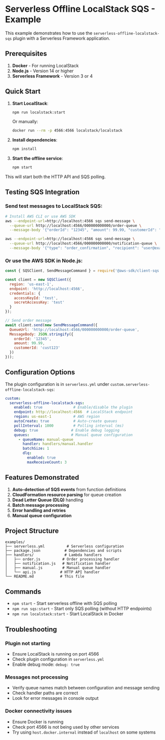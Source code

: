 # Serverless Offline LocalStack SQS - Example

This example demonstrates how to use the `serverless-offline-localstack-sqs` plugin with a Serverless Framework application.

## Prerequisites

1. **Docker** - For running LocalStack
2. **Node.js** - Version 14 or higher
3. **Serverless Framework** - Version 3 or 4

## Quick Start

1. **Start LocalStack**:
   ```bash
   npm run localstack:start
   ```
   Or manually:
   ```bash
   docker run --rm -p 4566:4566 localstack/localstack
   ```

2. **Install dependencies**:
   ```bash
   npm install
   ```

3. **Start the offline service**:
   ```bash
   npm start
   ```

This will start both the HTTP API and SQS polling.

## Testing SQS Integration

### Send test messages to LocalStack SQS:

```bash
# Install AWS CLI or use AWS SDK
aws --endpoint-url=http://localhost:4566 sqs send-message \
  --queue-url http://localhost:4566/000000000000/order-queue \
  --message-body '{"orderId": "12345", "amount": 99.99, "customerId": "cust123"}'

aws --endpoint-url=http://localhost:4566 sqs send-message \
  --queue-url http://localhost:4566/000000000000/notification-queue \
  --message-body '{"type": "order_confirmation", "recipient": "user@example.com", "message": "Your order has been confirmed"}'
```

### Or use the AWS SDK in Node.js:

```javascript
const { SQSClient, SendMessageCommand } = require('@aws-sdk/client-sqs');

const client = new SQSClient({
  region: 'us-east-1',
  endpoint: 'http://localhost:4566',
  credentials: {
    accessKeyId: 'test',
    secretAccessKey: 'test'
  }
});

// Send order message
await client.send(new SendMessageCommand({
  QueueUrl: 'http://localhost:4566/000000000000/order-queue',
  MessageBody: JSON.stringify({
    orderId: '12345',
    amount: 99.99,
    customerId: 'cust123'
  })
}));
```

## Configuration Options

The plugin configuration is in `serverless.yml` under `custom.serverless-offline-localstack-sqs`:

```yaml
custom:
  serverless-offline-localstack-sqs:
    enabled: true              # Enable/disable the plugin
    endpoint: http://localhost:4566  # LocalStack endpoint
    region: us-east-1          # AWS region
    autoCreate: true           # Auto-create queues
    pollInterval: 1000         # Polling interval (ms)
    debug: true               # Enable debug logging
    queues:                   # Manual queue configuration
      - queueName: manual-queue
        handler: handlers/manual.handler
        batchSize: 1
        dlq:
          enabled: true
          maxReceiveCount: 3
```

## Features Demonstrated

1. **Auto-detection of SQS events** from function definitions
2. **CloudFormation resource parsing** for queue creation
3. **Dead Letter Queue (DLQ)** handling
4. **Batch message processing**
5. **Error handling and retries**
6. **Manual queue configuration**

## Project Structure

```
examples/
├── serverless.yml          # Serverless configuration
├── package.json           # Dependencies and scripts
├── handlers/              # Lambda handlers
│   ├── order.js          # Order processing handler
│   ├── notification.js   # Notification handler
│   ├── manual.js         # Manual queue handler
│   └── api.js           # HTTP API handler
└── README.md            # This file
```

## Commands

- `npm start` - Start serverless offline with SQS polling
- `npm run sqs:start` - Start only SQS polling (without HTTP endpoints)
- `npm run localstack:start` - Start LocalStack in Docker

## Troubleshooting

### Plugin not starting
- Ensure LocalStack is running on port 4566
- Check plugin configuration in `serverless.yml`
- Enable debug mode: `debug: true`

### Messages not processing
- Verify queue names match between configuration and message sending
- Check handler paths are correct
- Look for error messages in console output

### Docker connectivity issues
- Ensure Docker is running
- Check port 4566 is not being used by other services
- Try using `host.docker.internal` instead of `localhost` on some systems